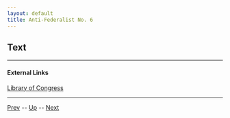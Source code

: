 ```yaml
---
layout: default
title: Anti-Federalist No. 6
---
```


## Text

---
#### External Links
[Library of Congress]()

---

[Prev](5.md) -- [Up](README.md) -- [Next](7.md)
